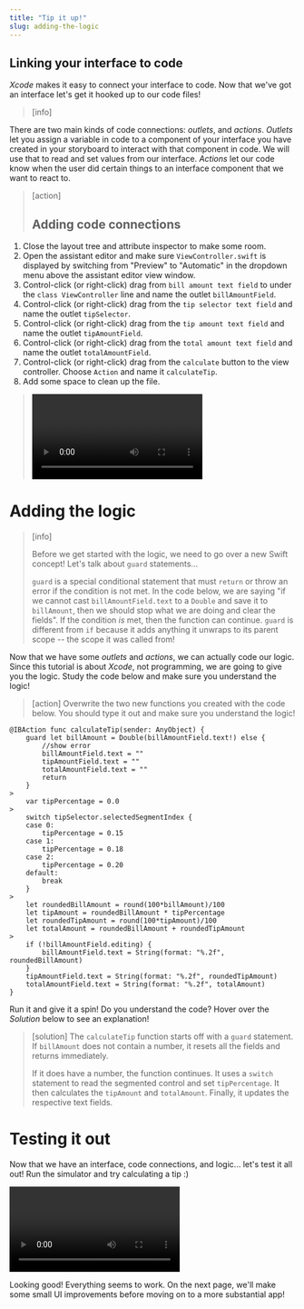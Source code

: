```yaml
---
title: "Tip it up!"
slug: adding-the-logic
---
```


## Linking your interface to code

_Xcode_ makes it easy to connect your interface to code. Now that we've got an interface let's get it hooked up to our code files!

>[info]
>
There are two main kinds of code connections: _outlets_, and _actions_. _Outlets_ let you assign a variable in code to a component of your interface you have created in your storyboard to interact with that component in code. We will use that to read and set values from our interface. _Actions_ let our code know when the user did certain things to an interface component that we want to react to.

<!--  -->

>[action]
> ## Adding code connections
>
1. Close the layout tree and attribute inspector to make some room.
1. Open the assistant editor and make sure `ViewController.swift` is displayed by switching from "Preview" to "Automatic" in the dropdown menu above the assistant editor view window.
1. Control-click (or right-click) drag from `bill amount text field` to under the `class ViewController` line and name the outlet `billAmountField`.
1. Control-click (or right-click) drag from the `tip selector text field` and name the outlet `tipSelector`.
1. Control-click (or right-click) drag from the `tip amount text field` and name the outlet `tipAmountField`.
1. Control-click (or right-click) drag from the `total amount text field` and name the outlet `totalAmountField`.
1. Control-click (or right-click) drag from the `calculate` button to the view controller. Choose `Action` and name it `calculateTip`.
1. Add some space to clean up the file.
>
> ![ms-video](https://s3.amazonaws.com/mgwu-misc/TipCalculator/17_outlets_and_actions.mp4)

# Adding the logic

> [info]
>
> Before we get started with the logic, we need to go over a new Swift concept! Let's talk about `guard` statements...
>
> `guard` is a special conditional statement that must `return` or throw an error if the condition is not met. In the code below, we are saying "if we cannot cast `billAmountField.text` to a `Double` and save it to `billAmount`, then we should stop what we are doing and clear the fields". If the condition _is_ met, then the function can continue. `guard` is different from `if` because it adds anything it unwraps to its parent scope -- the scope it was called from!

Now that we have some _outlets_ and _actions_, we can actually code our logic. Since this tutorial is about _Xcode_, not programming, we are going to give you the logic. Study the code below and make sure you understand the logic!

> [action]
> Overwrite the two new functions you created with the code below. You should type it out and make sure you understand the logic!
>
```
@IBAction func calculateTip(sender: AnyObject) {
    guard let billAmount = Double(billAmountField.text!) else {
        //show error
        billAmountField.text = ""
        tipAmountField.text = ""
        totalAmountField.text = ""
        return
    }
>
    var tipPercentage = 0.0
>    
    switch tipSelector.selectedSegmentIndex {
    case 0:
        tipPercentage = 0.15
    case 1:
        tipPercentage = 0.18
    case 2:
        tipPercentage = 0.20
    default:
        break
    }
>
    let roundedBillAmount = round(100*billAmount)/100
    let tipAmount = roundedBillAmount * tipPercentage
    let roundedTipAmount = round(100*tipAmount)/100
    let totalAmount = roundedBillAmount + roundedTipAmount
>
    if (!billAmountField.editing) {
        billAmountField.text = String(format: "%.2f", roundedBillAmount)
    }
    tipAmountField.text = String(format: "%.2f", roundedTipAmount)
    totalAmountField.text = String(format: "%.2f", totalAmount)
}
```
>
Run it and give it a spin! Do you understand the code? Hover over the _Solution_ below to see an explanation!

<!--  -->

> [solution]
> The `calculateTip` function starts off with a `guard` statement. If `billAmount` does not contain a number, it resets all the fields and returns immediately.
>
> If it does have a number, the function continues. It uses a `switch` statement to read the segmented control and set `tipPercentage`. It then calculates the `tipAmount` and `totalAmount`. Finally, it updates the respective text fields.

# Testing it out

Now that we have an interface, code connections, and logic... let's test it all out! Run the simulator and try calculating a tip :)

![ms-video](https://s3.amazonaws.com/mgwu-misc/TipCalculator/18_testing_the_code.mp4)

Looking good! Everything seems to work. On the next page, we'll make some small UI improvements before moving on to a more substantial app!
